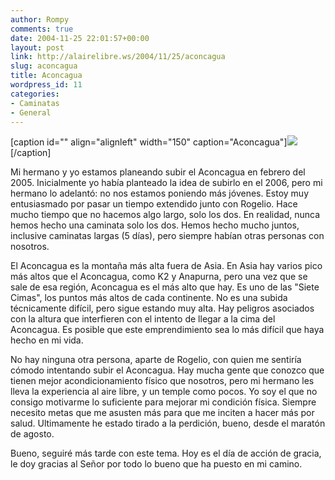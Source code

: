 ```yaml
---
author: Rompy
comments: true
date: 2004-11-25 22:01:57+00:00
layout: post
link: http://alairelibre.ws/2004/11/25/aconcagua
slug: aconcagua
title: Aconcagua
wordpress_id: 11
categories:
- Caminatas
- General
---
```


[caption id="" align="alignleft" width="150" caption="Aconcagua"][![](http://alairelibre.ws/gallery/d/5119-3/DSC01498.jpg)](http://alairelibre.ws/gallery/v/aconcagua/)[/caption]

Mi hermano y yo estamos planeando subir el Aconcagua en febrero del 2005.  Inicialmente yo había planteado la idea de subirlo en el 2006, pero mi hermano lo adelantó:  no nos estamos poniendo más jóvenes.  Estoy muy entusiasmado por pasar un tiempo extendido junto con Rogelio.  Hace mucho tiempo que no hacemos algo largo, solo los dos.  En realidad, nunca hemos hecho una caminata solo los dos.  Hemos hecho mucho juntos, inclusive caminatas largas (5 días), pero siempre habían otras personas con nosotros.

El Aconcagua es la montaña más alta fuera de Asia.  En Asia hay varios pico más altos que el Aconcagua, como K2 y Anapurna, pero una vez que se sale de esa región, Aconcagua es el más alto que hay.  Es uno de las "Siete Cimas", los puntos más altos de cada continente.  No es una subida técnicamente difícil, pero sigue estando muy alta.  Hay peligros asociados con la  altura que interfieren con el intento de llegar a la cima del Aconcagua.  Es posible que este emprendimiento sea lo más difícil que haya hecho en mi vida.

No hay ninguna otra persona, aparte de Rogelio, con quien me sentiría cómodo intentando subir el Aconcagua.  Hay mucha gente que conozco que tienen mejor acondicionamiento físico que nosotros, pero mi hermano les lleva la experiencia al aire libre, y un temple como pocos.  Yo soy el que no consigo motivarme lo suficiente para mejorar mi condición física.  Siempre necesito metas que me asusten más para que me inciten a hacer más por salud.  Ultimamente he estado tirado a la perdición, bueno, desde el maratón de agosto.

Bueno, seguiré más tarde con este tema.  Hoy es el día de acción de gracia, le doy gracias al Señor por todo lo bueno que ha puesto en mi camino.
